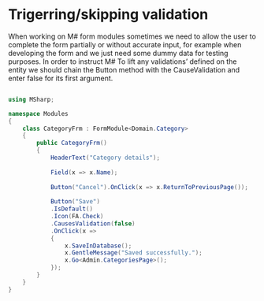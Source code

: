 # Trigerring/skipping validation

When working on M# form modules sometimes we need to allow the user to complete the form partially or without accurate input, for example when developing the form and we just need some dummy data for testing purposes. In order to instruct M# To lift any validations’ defined on the entity we should chain the Button method with the CauseValidation and enter false for its first argument.



```csharp

using MSharp;

namespace Modules
{
    class CategoryFrm : FormModule<Domain.Category>
    {
        public CategoryFrm()
        {
            HeaderText("Category details");
            
            Field(x => x.Name);
            
            Button("Cancel").OnClick(x => x.ReturnToPreviousPage());
            
            Button("Save")
            .IsDefault()
            .Icon(FA.Check)
            .CausesValidation(false)
            .OnClick(x =>
            {
                x.SaveInDatabase();
                x.GentleMessage("Saved successfully.");
                x.Go<Admin.CategoriesPage>();
            });
        }
    }
}

```